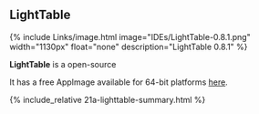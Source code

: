 ## LightTable
{% include Links/image.html image="IDEs/LightTable-0.8.1.png" width="1130px" float="none" description="LightTable 0.8.1" %}

**LightTable** is a open-source

It has a free AppImage available for 64-bit platforms [here](https://www.dropbox.com/s/3fbofqvkn8ex55q/LightTable-0.8.1_x64.AppImage.tar.gz?dl=0).

{% include_relative 21a-lighttable-summary.html %}
